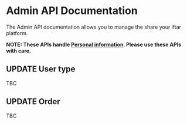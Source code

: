 # Admin API Documentation

The Admin API documentation allows you to manage the share your iftar platform.

<strong>NOTE: These APIs handle [Personal information](https://ico.org.uk/for-organisations/guide-to-data-protection/guide-to-the-general-data-protection-regulation-gdpr/key-definitions/what-is-personal-data/). Please use these APIs with care.</strong>

## UPDATE User type

TBC

## UPDATE Order

TBC
